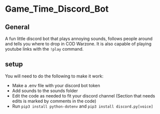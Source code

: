 # Game_Time_Discord_Bot

## General

A fun little discord bot that plays annoying sounds, follows people around and tells you where to drop in COD Warzone. It is also capable of playing youtube links with the `!play` command.

## setup
You will need to do the following to make it work:
+ Make a .env file with your discord bot token
+ Add sounds to the sounds folder
+ Edit the code as needed to fit your discord channel (Section that needs edits is marked by comments in the code)
+ Run `pip3 install python-dotenv` and `pip3 install discord.py[voice]`

